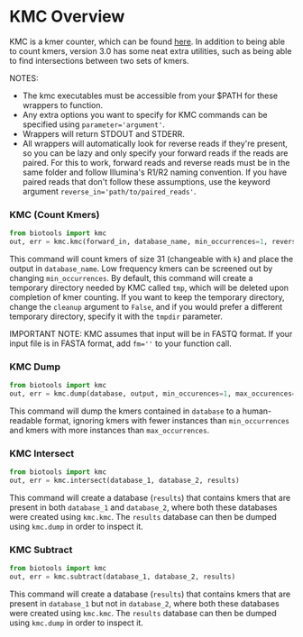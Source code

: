# KMC Overview

KMC is a kmer counter, which can be found [here](http://sun.aei.polsl.pl/REFRESH/index.php?page=projects&project=kmc&subpage=download).
In addition to being able to count kmers, version 3.0 has some neat extra utilities, such as being able to find intersections between two sets of kmers.


NOTES: 

- The kmc executables must be accessible from your $PATH for these wrappers to function.
- Any extra options you want to specify for KMC commands can be specified using `parameter='argument'`.
- Wrappers will return STDOUT and STDERR.
- All wrappers will automatically look for reverse reads if they're present, so you can be lazy and only specify your forward reads if the reads are paired. For this to work, forward reads and reverse reads must be in the same folder and follow Illumina's R1/R2 naming convention. If you have paired reads that don't follow these assumptions, use the keyword argument `reverse_in='path/to/paired_reads'`.

### KMC (Count Kmers)

```python
from biotools import kmc
out, err = kmc.kmc(forward_in, database_name, min_occurrences=1, reverse_in='NA', k=31, cleanup=True, tmpdir='tmp')
```

This command will count kmers of size 31 (changeable with `k`) and place the output in `database_name`. Low frequency kmers can be screened out by changing `min_occurrences`. By default, this command will create a temporary directory needed by KMC called `tmp`, which will be deleted upon completion of kmer counting. If you want to keep the temporary directory, change the `cleanup` argument to `False`, and if you would prefer a different temporary directory, specify it with the `tmpdir` parameter.

IMPORTANT NOTE: KMC assumes that input will be in FASTQ format. If your input file is in FASTA format, add `fm=''` to your function call.

### KMC Dump

```python
from biotools import kmc
out, err = kmc.dump(database, output, min_occurences=1, max_occurences=250)
```

This command will dump the kmers contained in `database` to a human-readable format, ignoring kmers with fewer instances than `min_occurrences` and kmers with more instances than `max_occurrences`.


### KMC Intersect

```python
from biotools import kmc
out, err = kmc.intersect(database_1, database_2, results)
```

This command will create a database (`results`) that contains kmers that are present in both `database_1` and `database_2`, where both these databases were created using `kmc.kmc`. The `results` database can then be dumped using `kmc.dump` in order to inspect it.


### KMC Subtract

```python
from biotools import kmc
out, err = kmc.subtract(database_1, database_2, results)
```

This command will create a database (`results`) that contains kmers that are present in `database_1` but not in `database_2`, 
where both these databases were created using `kmc.kmc`. The `results` database can then be dumped using `kmc.dump` in order to inspect it.
